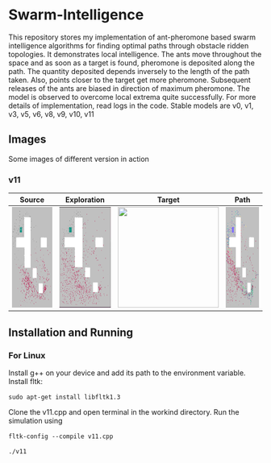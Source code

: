 # Swarm-Intelligence
This repository stores my implementation of ant-pheromone based swarm intelligence algorithms for finding optimal paths through obstacle ridden topologies. It
demonstrates local intelligence. The ants move throughout the space and as soon as a target is found, pheromone is deposited along the path. The quantity deposited 
depends inversely to the length of the path taken. Also, points closer to the target get more pheromone. Subsequent releases of the ants are biased in direction
of maximum pheromone. The model is observed to overcome local extrema quite successfully.
For more details of implementation, read logs in the code.
Stable models are v0, v1, v3, v5, v6, v8, v9, v10, v11

## Images
Some images of different version in action
### v11
| Source | Exploration | Target | Path |
| --- | --- | --- | --- |
| <img src="images/source_v11.png" width=200 height=200> | <img src="images/explore_v11.png" width=200 height=200> | <img src="images/target_v11.cpp" width=200 height=200> | <img src="images/path_v11.png" width=200 height=200> |

## Installation and Running
### For Linux 
Install g++ on your device and add its path to the environment variable. Install fltk:
```
sudo apt-get install libfltk1.3
```
Clone the v11.cpp and open terminal in the workind directory. Run the simulation using
```
fltk-config --compile v11.cpp
```
```
./v11
```
